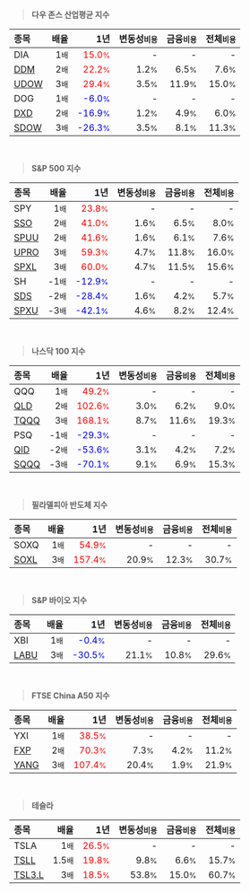 <br>

> **다우 존스 산업평균 지수**

| **종목** | **배율** | **1년** | **변동성<small>비용</small>** | **금융<small>비용</small>** | **전체<small>비용</small>** |
| :------- | -------: | ------: | --------------: | ------------: | ------------: |
| DIA | 1<small>배</small> | <span style="color: red">15.0<small>%</small></span> | - | - | - |
| [DDM](/ddm/) | 2<small>배</small> | <span style="color: red">22.2<small>%</small></span> | 1.2<small>%</small> | 6.5<small>%</small> | 7.6<small>%</small> |
| [UDOW](/udow/) | 3<small>배</small> | <span style="color: red">29.4<small>%</small></span> | 3.5<small>%</small> | 11.9<small>%</small> | 15.0<small>%</small> |
| DOG | 1<small>배</small> | <span style="color: blue">-6.0<small>%</small></span> | - | - | - |
| [DXD](/dxd/) | 2<small>배</small> | <span style="color: blue">-16.9<small>%</small></span> | 1.2<small>%</small> | 4.9<small>%</small> | 6.0<small>%</small> |
| [SDOW](/sdow/) | 3<small>배</small> | <span style="color: blue">-26.3<small>%</small></span> | 3.5<small>%</small> | 8.1<small>%</small> | 11.3<small>%</small> |

<br>

> **S&P 500 지수**

| **종목** | **배율** | **1년** | **변동성<small>비용</small>** | **금융<small>비용</small>** | **전체<small>비용</small>** |
| :------- | -------: | ------: | --------------: | ------------: | ------------: |
| SPY | 1<small>배</small> | <span style="color: red">23.8<small>%</small></span> | - | - | - |
| [SSO](/sso/) | 2<small>배</small> | <span style="color: red">41.0<small>%</small></span> | 1.6<small>%</small> | 6.5<small>%</small> | 8.0<small>%</small> |
| [SPUU](/spuu/) | 2<small>배</small> | <span style="color: red">41.6<small>%</small></span> | 1.6<small>%</small> | 6.1<small>%</small> | 7.6<small>%</small> |
| [UPRO](/upro/) | 3<small>배</small> | <span style="color: red">59.3<small>%</small></span> | 4.7<small>%</small> | 11.8<small>%</small> | 16.0<small>%</small> |
| [SPXL](/spxl/) | 3<small>배</small> | <span style="color: red">60.0<small>%</small></span> | 4.7<small>%</small> | 11.5<small>%</small> | 15.6<small>%</small> |
| SH | -1<small>배</small> | <span style="color: blue">-12.9<small>%</small></span> | - | - | - |
| [SDS](/sds/) | -2<small>배</small> | <span style="color: blue">-28.4<small>%</small></span> | 1.6<small>%</small> | 4.2<small>%</small> | 5.7<small>%</small> |
| [SPXU](/spxu/) | -3<small>배</small> | <span style="color: blue">-42.1<small>%</small></span> | 4.6<small>%</small> | 8.2<small>%</small> | 12.4<small>%</small> |

<br>

> **나스닥 100 지수**

| **종목** | **배율** | **1년** | **변동성<small>비용</small>** | **금융<small>비용</small>** | **전체<small>비용</small>** |
| :------- | -------: | ------: | --------------: | ------------: | ------------: |
| QQQ | 1<small>배</small> | <span style="color: red">49.2<small>%</small></span> | - | - | - |
| [QLD](/qld/) | 2<small>배</small> | <span style="color: red">102.6<small>%</small></span> | 3.0<small>%</small> | 6.2<small>%</small> | 9.0<small>%</small> |
| [TQQQ](/tqqq/) | 3<small>배</small> | <span style="color: red">168.1<small>%</small></span> | 8.7<small>%</small> | 11.6<small>%</small> | 19.3<small>%</small> |
| PSQ | -1<small>배</small> | <span style="color: blue">-29.3<small>%</small></span> | - | - | - |
| [QID](/qid/) | -2<small>배</small> | <span style="color: blue">-53.6<small>%</small></span> | 3.1<small>%</small> | 4.2<small>%</small> | 7.2<small>%</small> |
| [SQQQ](/sqqq/) | -3<small>배</small> | <span style="color: blue">-70.1<small>%</small></span> | 9.1<small>%</small> | 6.9<small>%</small> | 15.3<small>%</small> |

<br>

> **필라델피아 반도체 지수**

| **종목** | **배율** | **1년** | **변동성<small>비용</small>** | **금융<small>비용</small>** | **전체<small>비용</small>** |
| :------- | -------: | ------: | --------------: | ------------: | ------------: |
| SOXQ | 1<small>배</small> | <span style="color: red">54.9<small>%</small></span> | - | - | - |
| [SOXL](/soxl/) | 3<small>배</small> | <span style="color: red">157.4<small>%</small></span> | 20.9<small>%</small> | 12.3<small>%</small> | 30.7<small>%</small> |

<br>

> **S&P 바이오 지수**

| **종목** | **배율** | **1년** | **변동성<small>비용</small>** | **금융<small>비용</small>** | **전체<small>비용</small>** |
| :------- | -------: | ------: | --------------: | ------------: | ------------: |
| XBI | 1<small>배</small> | <span style="color: blue">-0.4<small>%</small></span> | - | - | - |
| [LABU](/labu/) | 3<small>배</small> | <span style="color: blue">-30.5<small>%</small></span> | 21.1<small>%</small> | 10.8<small>%</small> | 29.6<small>%</small> |

<br>

> **FTSE China A50 지수**

| **종목** | **배율** | **1년** | **변동성<small>비용</small>** | **금융<small>비용</small>** | **전체<small>비용</small>** |
| :------- | -------: | ------: | --------------: | ------------: | ------------: |
| YXI | 1<small>배</small> | <span style="color: red">38.5<small>%</small></span> | - | - | - |
| [FXP](/fxp/) | 2<small>배</small> | <span style="color: red">70.3<small>%</small></span> | 7.3<small>%</small> | 4.2<small>%</small> | 11.2<small>%</small> |
| [YANG](/yang/) | 3<small>배</small> | <span style="color: red">107.4<small>%</small></span> | 20.4<small>%</small> | 1.9<small>%</small> | 21.9<small>%</small> |

<br>

> **테슬라**

| **종목** | **배율** | **1년** | **변동성<small>비용</small>** | **금융<small>비용</small>** | **전체<small>비용</small>** |
| :------- | -------: | ------: | --------------: | ------------: | ------------: |
| TSLA | 1<small>배</small> | <span style="color: red">26.5<small>%</small></span> | - | - | - |
| [TSLL](/tsll/) | 1.5<small>배</small> | <span style="color: red">19.8<small>%</small></span> | 9.8<small>%</small> | 6.6<small>%</small> | 15.7<small>%</small> |
| [TSL3.L](/tsl3/) | 3<small>배</small> | <span style="color: red">18.5<small>%</small></span> | 53.8<small>%</small> | 15.0<small>%</small> | 60.7<small>%</small> |